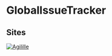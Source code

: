 # GlobalIssueTracker

## Sites

[![Agilille](https://agilille.fr/img/logo.png)](https://agilille.fr/)

